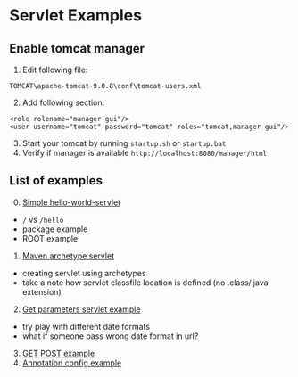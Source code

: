 # Servlet Examples

## Enable tomcat manager

1. Edit following file:
```
TOMCAT\apache-tomcat-9.0.8\conf\tomcat-users.xml
```
2. Add following section:
```
<role rolename="manager-gui"/>
<user username="tomcat" password="tomcat" roles="tomcat,manager-gui"/>
```
3. Start your tomcat by running `startup.sh` or `startup.bat`
4. Verify if manager is available `http://localhost:8080/manager/html`

## List of examples
0. [Simple hello-world-servlet](00_hello-world-servlet/README.md)
- `/` vs `/hello`
- package example
- ROOT example

1. [Maven archetype servlet](01_maven-current-date-servlet/README.md)
- creating servlet using archetypes
- take a note how servlet classfile location is defined (no .class/.java extension)

2. [Get parameters servlet example](02_maven-current-date-format-servlet/README.md)
- try play with different date formats
- what if someone pass wrong date format in url?

3. [GET POST example](03_get-post-servlet/README.md)
4. [Annotation config example](04_annotation-config-servlet/README.md)

